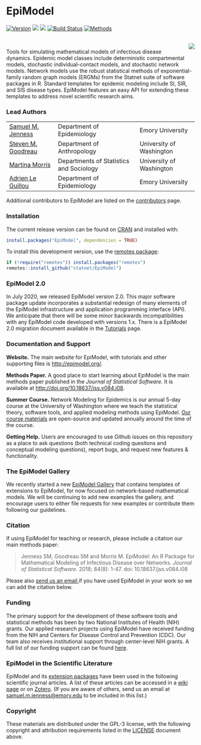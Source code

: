 # EpiModel

[![Version](http://img.shields.io/badge/Version-2.1.0-orange.svg?style=flat)](https://github.com/statnet/EpiModel/releases/tag/v2.1.0) [![](http://cranlogs.r-pkg.org/badges/EpiModel?color=blue)](http://cran.rstudio.com/web/packages/EpiModel/index.html) [![](http://cranlogs.r-pkg.org/badges/grand-total/EpiModel?color=blue)](http://cran.rstudio.com/web/packages/EpiModel/index.html) [![Build Status](https://github.com/statnet/EpiModel/workflows/R-CMD-check/badge.svg)](https://github.com/statnet/EpiModel/actions) [![Methods](https://img.shields.io/badge/docs-Methods-943ad8.svg)](http://doi.org/10.18637/jss.v084.i08)

<br> <img src="http://www.epimodel.org/movie.gif" align="right"/>

Tools for simulating mathematical models of infectious disease dynamics. Epidemic model classes include deterministic compartmental models, stochastic individual-contact models, and stochastic network models. Network models use the robust statistical methods of exponential-family random graph models (ERGMs) from the Statnet suite of software packages in R. Standard templates for epidemic modeling include SI, SIR, and SIS disease types. EpiModel features an easy API for extending these templates to address novel scientific research aims.

### Lead Authors

|                                                               |                                         |                          |
|---------------------------------------------------------------|-----------------------------------------|--------------------------|
| [Samuel M. Jenness](http://samueljenness.org/)                | Department of Epidemiology              | Emory University         |
| [Steven M. Goodreau](http://faculty.washington.edu/goodreau/) | Department of Anthropology              | University of Washington |
| [Martina Morris](http://faculty.washington.edu/morrism/)      | Departments of Statistics and Sociology | University of Washington |
| [Adrien Le Guillou](http://samueljenness.org/team.html)       | Department of Epidemiology              | Emory University         |

Additional contributors to EpiModel are listed on the [contributors](https://github.com/statnet/EpiModel/graphs/contributors) page.

### Installation

The current release version can be found on <a href="http://cran.r-project.org/web/packages/EpiModel/index.html" target="_blank">CRAN</a> and installed with:

``` r
install.packages("EpiModel", dependencies = TRUE)
```

To install this development version, use the <a href="https://github.com/r-lib/remotes" target="_blank">remotes package</a>:

``` r
if (!require("remotes")) install.packages("remotes")
remotes::install_github("statnet/EpiModel")
```

### EpiModel 2.0

In July 2020, we released EpiModel version 2.0. This major software package update incorporates a substantial redesign of many elements of the EpiModel infrastructure and application programming interface (API). We anticipate that there will be some minor backwards incompatibilities with any EpiModel code developed with versions 1.x. There is a EpiModel 2.0 migration document available in the <a href="http://www.epimodel.org/tut.html" target="_blank"> Tutorials</a> page.

### Documentation and Support

**Website.** The main website for EpiModel, with tutorials and other supporting files is <a href="http://epimodel.org/" target="_blank">http://epimodel.org/</a>.

**Methods Paper.** A good place to start learning about EpiModel is the main methods paper published in the *Journal of Statistical Software.* It is available at <a href="http://doi.org/10.18637/jss.v084.i08" target="_blank">http://doi.org/10.18637/jss.v084.i08</a>.

**Summer Course.** Network Modeling for Epidemics is our annual 5-day course at the University of Washington where we teach the statistical theory, software tools, and applied modeling methods using EpiModel. <a href="http://statnet.github.io/nme/" target="_blank">Our course materials</a> are open-source and updated annually around the time of the course.

**Getting Help.** Users are encouraged to use Github issues on this repository as a place to ask questions (both technical coding quesitons and conceptual modeling questions), report bugs, and request new features & functionality.

### The EpiModel Gallery

We recently started a new <a href="https://github.com/statnet/EpiModel-Gallery" target="_blank">EpiModel Gallery</a> that contains templates of extensions to EpiModel, for now focused on network-based mathematical models. We will be continuing to add new examples the gallery, and encourage users to either file requests for new examples or contribute them following our guidelines.

### Citation

If using EpiModel for teaching or research, please include a citation our main methods paper:

> Jenness SM, Goodreau SM and Morris M. EpiModel: An R Package for Mathematical Modeling of Infectious Disease over Networks. *Journal of Statistical Software.* 2018; 84(8): 1-47. doi: 10.18637/jss.v084.i08

Please also <a href="mailto:samuel.m.jenness@emory.edu?Subject=We Used EpiModel in Our Study!" target="_top">send us an email </a> if you have used EpiModel in your work so we can add the citation below.

### Funding

The primary support for the development of these software tools and statistical methods has been by two National Institutes of Health (NIH) grants. Our applied research projects using EpiModel have received funding from the NIH and Centers for Disease Control and Prevention (CDC). Our team also receives institutional support through center-level NIH grants. A full list of our funding support can be found [here](https://github.com/statnet/EpiModel/wiki/EpiModel-Funding).

### EpiModel in the Scientific Literature

EpiModel and its [extension packages](https://github.com/statnet/EpiModelHIV) have been used in the following scientific journal articles. A list of these articles can be accessed in a [wiki page](https://github.com/statnet/EpiModel/wiki/EpiModel-in-the-Scientific-Literature) or on [Zotero](https://www.zotero.org/groups/2486200/epimodel_literature/library). (If you are aware of others, send us an email at [samuel.m.jenness\@emory.edu](mailto:samuel.m.jenness@emory.edu) to be included in this list.)

### Copyright

These materials are distributed under the GPL-3 license, with the following copyright and attribution requirements listed in the [LICENSE](https://github.com/statnet/EpiModel/blob/master/LICENSE.md) document above.
